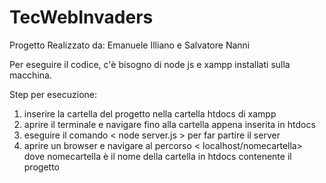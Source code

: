 # TecWebInvaders



Progetto Realizzato da:
Emanuele Illiano e Salvatore Nanni



Per eseguire il codice, c'è bisogno di node js e xampp installati sulla macchina.

Step per esecuzione: 

1) inserire la cartella del progetto nella cartella htdocs di xampp
2) aprire il terminale e navigare fino alla cartella appena inserita in htdocs
3) eseguire il comando  < node server.js > per far partire il server 
4) aprire un browser e navigare al percorso  < localhost/nomecartella> dove nomecartella è il nome della cartella in htdocs contenente il progetto
